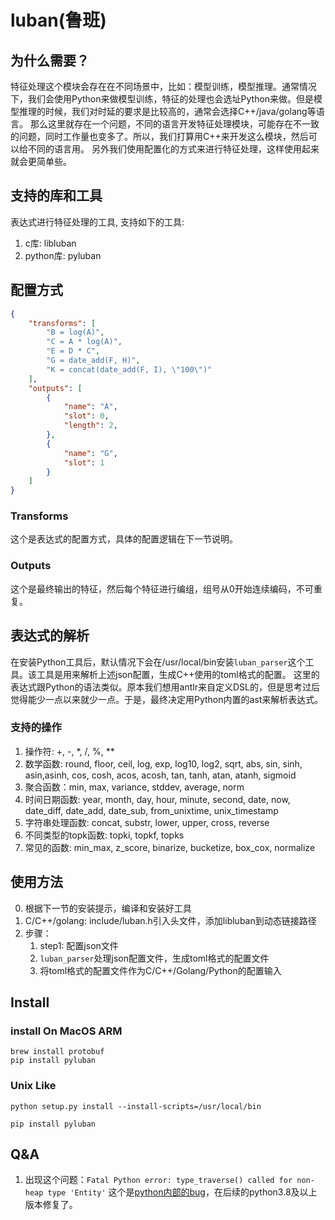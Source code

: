 # luban(鲁班)

## 为什么需要？
特征处理这个模块会存在在不同场景中，比如：模型训练，模型推理。通常情况下，我们会使用Python来做模型训练，特征的处理也会选址Python来做。但是模型推理的时候，我们对时延的要求是比较高的，通常会选择C++/java/golang等语言。
那么这里就存在一个问题，不同的语言开发特征处理模块，可能存在不一致的问题，同时工作量也变多了。所以，我们打算用C++来开发这么模块，然后可以给不同的语言用。
另外我们使用配置化的方式来进行特征处理，这样使用起来就会更简单些。

## 支持的库和工具
表达式进行特征处理的工具, 支持如下的工具:
1. c库: libluban
2. python库: pyluban

## 配置方式
```json
{
    "transforms": [
        "B = log(A)",
        "C = A * log(A)",
        "E = D * C",
        "G = date_add(F, H)",
        "K = concat(date_add(F, I), \"100\")"
    ],
    "outputs": [
        {
            "name": "A",
            "slot": 0,
            "length": 2,
        },
        {
            "name": "G",
            "slot": 1
        }
    ]
}
```

### Transforms
这个是表达式的配置方式，具体的配置逻辑在下一节说明。

### Outputs
这个是最终输出的特征，然后每个特征进行编组，组号从0开始连续编码，不可重复。


## 表达式的解析
在安装Python工具后，默认情况下会在/usr/local/bin安装`luban_parser`这个工具。该工具是用来解析上述json配置，生成C++使用的toml格式的配置。
这里的表达式跟Python的语法类似。原本我们想用antlr来自定义DSL的，但是思考过后觉得能少一点以来就少一点。于是，最终决定用Python内置的ast来解析表达式。

### 支持的操作
1. 操作符: +, -, *, /, %, **
2. 数学函数: round, floor, ceil, log, exp, log10, log2, sqrt, abs, sin, sinh, asin,asinh, cos, cosh, acos, acosh, tan, tanh, atan, atanh, sigmoid
3. 聚合函数：min, max, variance, stddev, average, norm
4. 时间日期函数: year, month, day, hour, minute, second, date, now, date_diff, date_add, date_sub, from_unixtime, unix_timestamp
5. 字符串处理函数: concat, substr, lower, upper, cross, reverse
6. 不同类型的topk函数: topki, topkf, topks
7. 常见的函数: min_max, z_score, binarize, bucketize, box_cox, normalize 


## 使用方法
0. 根据下一节的安装提示，编译和安装好工具
1. C/C++/golang: include/luban.h引入头文件，添加libluban到动态链接路径
2. 步骤：
    1. step1: 配置json文件
    2. `luban_parser`处理json配置文件，生成toml格式的配置文件
    3. 将toml格式的配置文件作为C/C++/Golang/Python的配置输入


## Install

### install On MacOS ARM

```shell
brew install protobuf
pip install pyluban
```

### Unix Like

```shell
python setup.py install --install-scripts=/usr/local/bin

pip install pyluban
```

## Q&A

1. 出现这个问题：`Fatal Python error: type_traverse() called for non-heap type 'Entity'`
这个是[python内部的bug](https://bugs.python.org/issue28709)，在后续的python3.8及以上版本修复了。